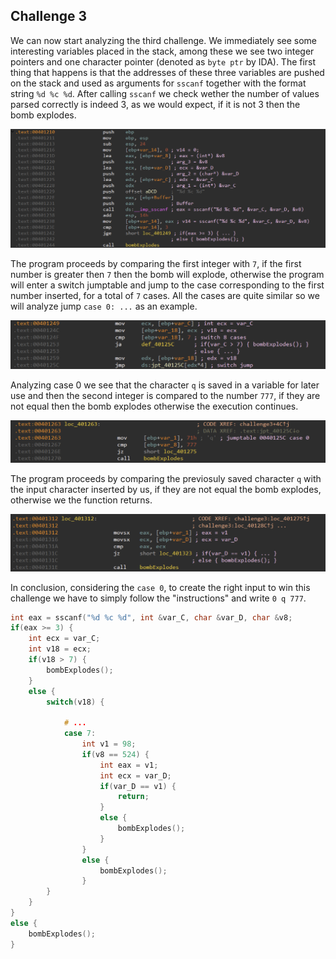 ## Challenge 3

We can now start analyzing the third challenge. We immediately see some interesting variables placed in the stack, among these we see two integer pointers and one character pointer (denoted as `byte ptr` by IDA). The first thing that happens is that the addresses of these three variables are pushed on the stack and used as arguments for `sscanf` together with the format string `%d %c %d`.  After calling `sscanf` we check wether the number of values parsed correctly is indeed 3, as we would expect, if it is not 3 then the bomb explodes.

![](https://github.com/PietroColaguori/BinaryBomb/blob/main/assets/ch3_1.png)

The program proceeds by comparing the first integer with `7`, if the first number is greater then `7` then the bomb will explode, otherwise the program will enter a switch jumptable and jump to the case corresponding to the first number inserted, for a total of `7` cases.
All the cases are quite similar so we will analyze jump `case 0: ...` as an example.

![](https://github.com/PietroColaguori/BinaryBomb/blob/main/assets/ch3_2.png)

Analyzing case 0 we see that the character `q` is saved in a variable for later use and then the second integer is compared to the number `777`, if they are not equal then the bomb explodes otherwise the execution continues.

![](https://github.com/PietroColaguori/BinaryBomb/blob/main/assets/ch3_3.png)

The program proceeds by comparing the previosuly saved character `q` with the input character inserted by us, if they are not equal the bomb explodes, otherwise we the function returns.

![](https://github.com/PietroColaguori/BinaryBomb/blob/main/assets/ch3_4.png)

In conclusion, considering the `case 0`, to create the right input to win this challenge we have to simply follow the "instructions" and write `0 q 777`.

```c
int eax = sscanf("%d %c %d", int &var_C, char &var_D, char &v8;
if(eax >= 3) {
	int ecx = var_C;
	int v18 = ecx;
	if(v18 > 7) {
		bombExplodes();
	}
	else {
		switch(v18) {
		
			# ...
			case 7:
				int v1 = 98;
				if(v8 == 524) {
					int eax = v1;
					int ecx = var_D;
					if(var_D == v1) {
						return;
					}
					else {
						bombExplodes();
					}
				}
				else {
					bombExplodes();
				}
		}
	}
}
else {
	bombExplodes();
}
```
